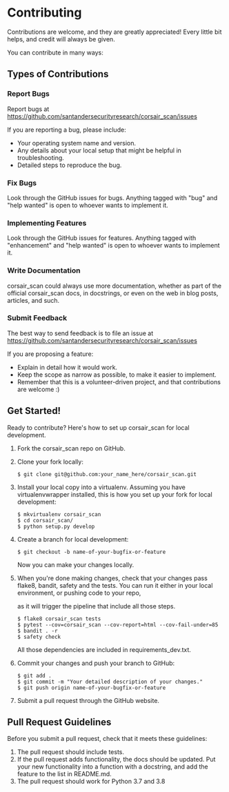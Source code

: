 # Contributing

Contributions are welcome, and they are greatly appreciated\! Every
little bit helps, and credit will always be given.

You can contribute in many ways:

## Types of Contributions

### Report Bugs

Report bugs at https://github.com/santandersecurityresearch/corsair_scan/issues

If you are reporting a bug, please include:

  - Your operating system name and version.
  - Any details about your local setup that might be helpful in
    troubleshooting.
  - Detailed steps to reproduce the bug.

### Fix Bugs

Look through the GitHub issues for bugs. Anything tagged with "bug" and
"help wanted" is open to whoever wants to implement it.

### Implementing Features

Look through the GitHub issues for features. Anything tagged with
"enhancement" and "help wanted" is open to whoever wants to implement
it.

### Write Documentation

corsair_scan could always use more documentation, whether as part of
the official corsair_scan docs, in docstrings, or even on the web in
blog posts, articles, and such.

### Submit Feedback

The best way to send feedback is to file an issue at
https://github.com/santandersecurityresearch/corsair_scan/issues

If you are proposing a feature:

  - Explain in detail how it would work.
  - Keep the scope as narrow as possible, to make it easier to
    implement.
  - Remember that this is a volunteer-driven project, and that
    contributions are welcome :)

## Get Started\!

Ready to contribute? Here's how to set up
<span class="title-ref">corsair_scan</span> for local development.

1.  Fork the corsair_scan repo on GitHub.

2.  Clone your fork locally:
    
        $ git clone git@github.com:your_name_here/corsair_scan.git

3.  Install your local copy into a virtualenv. Assuming you have
    virtualenvwrapper installed, this is how you set up your fork for
    local development:
    
        $ mkvirtualenv corsair_scan
        $ cd corsair_scan/
        $ python setup.py develop

4.  Create a branch for local development:
    
        $ git checkout -b name-of-your-bugfix-or-feature
    
    Now you can make your changes locally.

5.  When you're done making changes, check that your changes pass flake8, bandit, safety
    and the tests. You can run it either in your local environment, or pushing code to your repo, 
    
    as it will trigger the pipeline that include all those steps.
    
    ```
    $ flake8 corsair_scan tests
    $ pytest --cov=corsair_scan --cov-report=html --cov-fail-under=85
    $ bandit . -r
    $ safety check
    ```
    
    All those dependencies are included in requirements_dev.txt. 
    
6. Commit your changes and push your branch to GitHub:

       $ git add .
       $ git commit -m "Your detailed description of your changes."
       $ git push origin name-of-your-bugfix-or-feature

7. Submit a pull request through the GitHub website.

## Pull Request Guidelines

Before you submit a pull request, check that it meets these guidelines:

1.  The pull request should include tests.
2.  If the pull request adds functionality, the docs should be updated.
    Put your new functionality into a function with a docstring, and add
    the feature to the list in README.md.
3.  The pull request should work for Python 3.7 and 3.8

